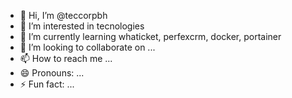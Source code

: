 - 👋 Hi, I’m @teccorpbh
- 👀 I’m interested in tecnologies 
- 🌱 I’m currently learning whaticket, perfexcrm, docker, portainer
- 💞️ I’m looking to collaborate on ...
- 📫 How to reach me ...
- 😄 Pronouns: ...
- ⚡ Fun fact: ...

<!---
teccorpbh/teccorpbh is a ✨ special ✨ repository because its `README.md` (this file) appears on your GitHub profile.
You can click the Preview link to take a look at your changes.
--->
